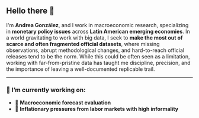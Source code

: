 ## Hello there 👋

I'm **Andrea González**, and I work in macroeconomic research, specializing in **monetary policy issues** across **Latin American emerging economies**. In a world gravitating to work with big data, I seek to **make the most out of scarce and often fragmented official datasets**, where missing observations, abrupt methodological changes, and hard-to-reach official releases tend to be the norm. While this could be often seen as a limitation, working with far-from-pristine data has taught me discipline, precision, and the importance of leaving a well-documented replicable trail. 

---

### 🔭 I’m currently working on:

- 🧮 **Macroeconomic forecast evaluation**  
- 💼 **Inflationary pressures from labor markets with high informality**

<!--
**andreagonzgarc/andreagonzgarc** is a ✨ _special_ ✨ repository because its `README.md` (this file) appears on your GitHub profile.
-->
